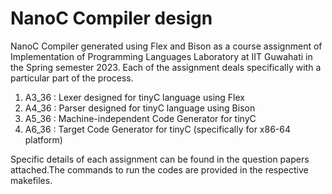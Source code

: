 # NanoC Compiler design

NanoC Compiler generated using Flex and Bison as a course assignment of Implementation of Programming Languages Laboratory at IIT Guwahati in the Spring semester 2023. Each of the assignment deals specifically with a particular part of the process.

1. A3_36 : Lexer designed for tinyC language using Flex
2. A4_36 : Parser designed for tinyC language using Bison
3. A5_36 : Machine-independent Code Generator for tinyC
4. A6_36 : Target Code Generator for tinyC (specifically for x86-64 platform)

Specific details of each assignment can be found in the question papers attached.The commands to run the codes are provided in the respective makefiles.
